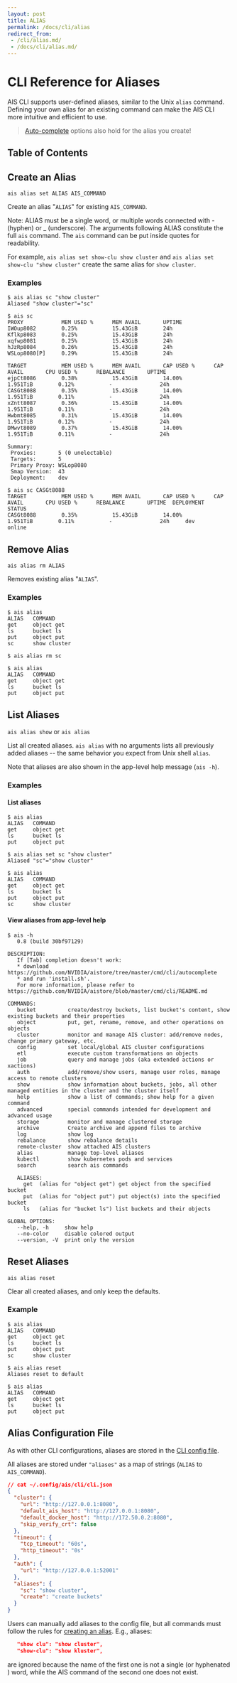 ```yaml
---
layout: post
title: ALIAS
permalink: /docs/cli/alias
redirect_from:
 - /cli/alias.md/
 - /docs/cli/alias.md/
---
```


# CLI Reference for Aliases

AIS CLI supports user-defined aliases, similar to the Unix `alias` command. Defining your own alias for an existing command can make the AIS CLI more intuitive and efficient to use.

> [Auto-complete](/docs/cli.md) options also hold for the alias you create!

## Table of Contents

## Create an Alias

`ais alias set ALIAS AIS_COMMAND`

Create an alias "`ALIAS`" for existing `AIS_COMMAND`.

Note: ALIAS must be a single word, or multiple words connected with - (hyphen) or _ (underscore). The arguments following ALIAS constitute the full `ais` command.
The `ais` command can be put inside quotes for readability.

For example, `ais alias set show-clu show cluster` and `ais alias set show-clu "show cluster"` create the same alias for `show cluster`.

### Examples

```console
$ ais alias sc "show cluster"
Aliased "show cluster"="sc"

$ ais sc
PROXY            MEM USED %      MEM AVAIL       UPTIME
IWOup8082        0.25%           15.43GiB        24h
Kflkp8083        0.25%           15.43GiB        24h
xqfwp8081        0.25%           15.43GiB        24h
hJzRp8084        0.26%           15.43GiB        24h
WSLop8080[P]     0.29%           15.43GiB        24h

TARGET           MEM USED %      MEM AVAIL       CAP USED %      CAP AVAIL       CPU USED %      REBALANCE       UPTIME
ejpCt8086        0.38%           15.43GiB        14.00%          1.951TiB        0.12%           -               24h
CASGt8088        0.35%           15.43GiB        14.00%          1.951TiB        0.11%           -               24h
xZntt8087        0.36%           15.43GiB        14.00%          1.951TiB        0.11%           -               24h
Hwbmt8085        0.31%           15.43GiB        14.00%          1.951TiB        0.12%           -               24h
DMwvt8089        0.37%           15.43GiB        14.00%          1.951TiB        0.11%           -               24h

Summary:
 Proxies:       5 (0 unelectable)
 Targets:       5
 Primary Proxy: WSLop8080
 Smap Version:  43
 Deployment:    dev

$ ais sc CASGt8088
TARGET           MEM USED %      MEM AVAIL       CAP USED %      CAP AVAIL       CPU USED %      REBALANCE       UPTIME  DEPLOYMENT        STATUS
CASGt8088        0.35%           15.43GiB        14.00%          1.951TiB        0.11%           -               24h     dev      online
```

## Remove Alias

`ais alias rm ALIAS`

Removes existing alias "`ALIAS`".

### Examples

```console
$ ais alias
ALIAS   COMMAND
get     object get
ls      bucket ls
put     object put
sc      show cluster

$ ais alias rm sc

$ ais alias
ALIAS   COMMAND
get     object get
ls      bucket ls
put     object put
```

## List Aliases

`ais alias show` or `ais alias`

List all created aliases.
`ais alias` with no arguments lists all previously added aliases -- the same behavior you expect from Unix shell `alias`. 

Note that aliases are also shown in the app-level help message (`ais -h`).

### Examples

#### List aliases

```console
$ ais alias
ALIAS   COMMAND
get     object get
ls      bucket ls
put     object put

$ ais alias set sc "show cluster"
Aliased "sc"="show cluster"

$ ais alias
ALIAS   COMMAND
get     object get
ls      bucket ls
put     object put
sc      show cluster
```

#### View aliases from app-level help

```console
$ ais -h
   0.8 (build 30bf97129)

DESCRIPTION:
   If [Tab] completion doesn't work:
   * download https://github.com/NVIDIA/aistore/tree/master/cmd/cli/autocomplete
   * and run 'install.sh'.
   For more information, please refer to https://github.com/NVIDIA/aistore/blob/master/cmd/cli/README.md

COMMANDS:
   bucket          create/destroy buckets, list bucket's content, show existing buckets and their properties
   object          put, get, rename, remove, and other operations on objects
   cluster         monitor and manage AIS cluster: add/remove nodes, change primary gateway, etc.
   config          set local/global AIS cluster configurations
   etl             execute custom transformations on objects
   job             query and manage jobs (aka extended actions or xactions)
   auth            add/remove/show users, manage user roles, manage access to remote clusters
   show            show information about buckets, jobs, all other managed entities in the cluster and the cluster itself
   help            show a list of commands; show help for a given command
   advanced        special commands intended for development and advanced usage
   storage         monitor and manage clustered storage
   archive         Create archive and append files to archive
   log             show log
   rebalance       show rebalance details
   remote-cluster  show attached AIS clusters
   alias           manage top-level aliases
   kubectl         show kubernetes pods and services
   search          search ais commands

   ALIASES:
     get  (alias for "object get") get object from the specified bucket
     put  (alias for "object put") put object(s) into the specified bucket
     ls   (alias for "bucket ls") list buckets and their objects

GLOBAL OPTIONS:
   --help, -h     show help
   --no-color     disable colored output
   --version, -V  print only the version
```

## Reset Aliases

`ais alias reset`

Clear all created aliases, and only keep the defaults.

### Example

```console
$ ais alias
ALIAS   COMMAND
get     object get
ls      bucket ls
put     object put
sc      show cluster

$ ais alias reset
Aliases reset to default

$ ais alias
ALIAS   COMMAND
get     object get
ls      bucket ls
put     object put
```

## Alias Configuration File

As with other CLI configurations, aliases are stored in the [CLI config file](/docs/cli.md#config).

All aliases are stored under `"aliases"` as a map of strings (`ALIAS` to `AIS_COMMAND`).

```json
// cat ~/.config/ais/cli/cli.json
{
  "cluster": {
    "url": "http://127.0.0.1:8080",
    "default_ais_host": "http://127.0.0.1:8080",
    "default_docker_host": "http://172.50.0.2:8080",
    "skip_verify_crt": false
  },
  "timeout": {
    "tcp_timeout": "60s",
    "http_timeout": "0s"
  },
  "auth": {
    "url": "http://127.0.0.1:52001"
  },
  "aliases": {
    "sc": "show cluster",
    "create": "create buckets"
  }
}
```
Users can manually add aliases to the config file, but all commands must follow the rules for [creating an alias](#create-an-alias).
E.g., aliases:

```json
   "show clu": "show cluster",
   "show-clu": "show kluster",
```
are ignored because the name of the first one is not a single (or hyphenated ) word, while the AIS command of the second one does not exist.
